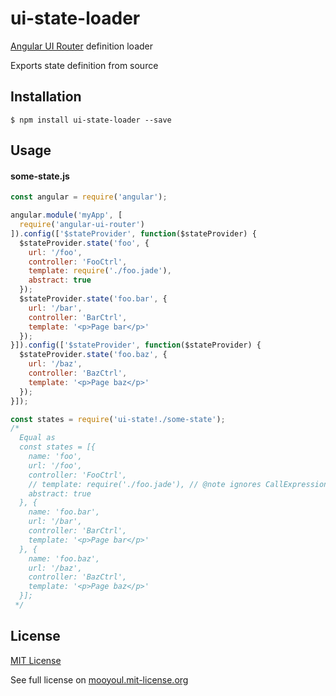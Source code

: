 # ui-state-loader
[Angular UI Router](https://github.com/angular-ui/ui-router) definition loader

Exports state definition from source

## Installation
```
$ npm install ui-state-loader --save
```


## Usage
#### some-state.js
```js
const angular = require('angular');

angular.module('myApp', [
  require('angular-ui-router')
]).config(['$stateProvider', function($stateProvider) {
  $stateProvider.state('foo', {
    url: '/foo',
    controller: 'FooCtrl',
    template: require('./foo.jade'),
    abstract: true
  });
  $stateProvider.state('foo.bar', {
    url: '/bar',
    controller: 'BarCtrl',
    template: '<p>Page bar</p>'
  });
}]).config(['$stateProvider', function($stateProvider) {
  $stateProvider.state('foo.baz', {
    url: '/baz',
    controller: 'BazCtrl',
    template: '<p>Page baz</p>'
  });
}]);
```

```js
const states = require('ui-state!./some-state');
/*
  Equal as
  const states = [{
    name: 'foo',
    url: '/foo',
    controller: 'FooCtrl',
    // template: require('./foo.jade'), // @note ignores CallExpression
    abstract: true
  }, {
    name: 'foo.bar',
    url: '/bar',
    controller: 'BarCtrl',
    template: '<p>Page bar</p>'
  }, {
    name: 'foo.baz',
    url: '/baz',
    controller: 'BazCtrl',
    template: '<p>Page baz</p>'
  }];
 */
```


## License
[MIT License](LICENSE)

See full license on [mooyoul.mit-license.org](https://mooyoul.mit-license.org/)
